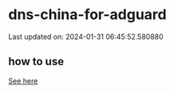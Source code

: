 # dns-china-for-adguard

Last updated on: 2024-01-31 06:45:52.580880

## how to use

[See here](https://github.com/AdguardTeam/AdGuardHome/wiki/Configuration#upstreams-from-file)